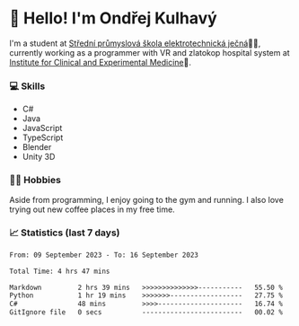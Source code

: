 # 👋 Hello! I'm Ondřej Kulhavý

I'm a student at [Střední průmyslová škola elektrotechnická ječná](https://www.spsejecna.cz/)👨‍🎓, currently working as a programmer with VR and zlatokop hospital system at [Institute for Clinical and Experimental Medicine](https://www.ikem.cz/en/)🏥.

### 💻 Skills
- C#
- Java
- JavaScript
- TypeScript
- Blender
- Unity 3D

### 🏋️‍♂️ Hobbies

Aside from programming, I enjoy going to the gym and running. I also love trying out new coffee places in my free time.

### 📈 Statistics (last 7 days)
<!--START_SECTION:waka-->

```txt
From: 09 September 2023 - To: 16 September 2023

Total Time: 4 hrs 47 mins

Markdown         2 hrs 39 mins   >>>>>>>>>>>>>>-----------   55.50 %
Python           1 hr 19 mins    >>>>>>>------------------   27.75 %
C#               48 mins         >>>>---------------------   16.74 %
GitIgnore file   0 secs          -------------------------   00.02 %
```

<!--END_SECTION:waka-->



